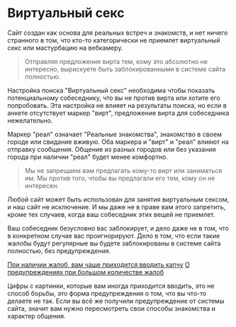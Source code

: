 # Виртуальный секс

Сайт создан как основа для реальных встреч и знакомств, и нет ничего странного в том,
что кто-то категорически не приемлет виртуальный секс или мастурбацию на вебкамеру.

> Отправляя предложения вирта тем, кому это абсолютно не интересно, 
вырискуете быть заблокированными в системе сайта полностью.

Настройка поиска "Виртуальный секс" необходима чтобы показать потенциальному собеседнику, 
что вы не против вирта или хотите его попробовать. Эта настройка не влияет на результаты поиска,
но если в анкете отсутствует маркер "вирт", предложение вирта для собеседника нежелательно.

Маркер "реал" означает "Реальные знакомства", знакомство в своем городе или свидание вживую. 
Оба маркера и "вирт" и "реал" влияют на отправку сообщения. Общение из разных городов или 
без указания города при наличии "реал" будет менее комфортно.

> Мы не запрещаем вам предлагать кому-то вирт или заниматься им. Мы против того, 
чтобы вы предлагали его тем, кому он не интересен.

Любой сайт может быть использован для занятия виртуальным сексом, и наш сайт не исключение.
И мы даже не в праве вам этого запретить, кроме тех случаев, когда ваш собеседник этих 
вещей не приемлет. 

Ваш собеседник безусловно вас заблокирует, и дело даже не в том, что в конкретном случае 
вас проигнорируют. Дело в том, что если такие жалобы будут регулярные вы будете 
заблокированы в системе сайта полностью, без предупреждения.
  
[При наличии жалоб, вам чаще приходится вводить капчу](нежелательные-рассылки)
[О предупреждениях при большом количестве жалоб](рекомендации-приятное-общение)

Цифры с картинки, которые вам иногда приходится вводить, это не способ борьбы, это форма предупреждения 
о том, что вы что-то делаете не так. Если вы всё же получили предупреждение от системы сайта, значит вам 
нужно пересмотреть свои способы знакомства и характер общения.

